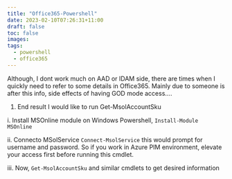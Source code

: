 ```yaml
---
title: "Office365-Powershell"
date: 2023-02-10T07:26:31+11:00
draft: false
toc: false
images:
tags:
  - powershell
  - office365
---
```


Although, I dont work much on AAD or IDAM side, there are times when I quickly need to refer to some details in Office365. Mainly due to someone is after this info, side effects of having GOD mode access....

1. End result I would like to run Get-MsolAccountSku

i. Install MSOnline module on Windows Powershell, ```Install-Module MSOnline```

ii. Connecto MSolService ```Connect-MsolService``` this would prompt for username and password. So if you work in Azure PIM environment, elevate your access first before running this cmdlet.

iii. Now, ```Get-MsolAccountSku``` and similar cmdlets to get desired information
